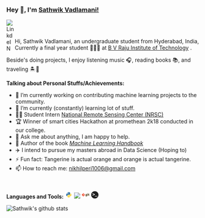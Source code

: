 ### Hey 👋, I'm [Sathwik Vadlamani!](https://nikhilsathwik.me/)

<!--
<a href="https://twitter.com/samal_chirag">
  <img align="left" alt="Chirag's Resume | Twitter" width="22px" src="https://cdn.jsdelivr.net/npm/simple-icons@v3/icons/twitter.svg" />
</a>

-->
<a href="https://www.linkedin.com/in/sathwik-vadlamani-a14a84169/">
  <img align="left" alt="LinkdeIN" width="22px" src="https://cdn.jsdelivr.net/npm/simple-icons@v3/icons/linkedin.svg" />
</a>

<!--
<a href="https://www.instagram.com/samal_chirag/">
  <img align="left" alt="Chirag's Instagram" width="22px" src="https://cdn.jsdelivr.net/npm/simple-icons@v3/icons/instagram.svg" />
</a>
<a href="https://medium.com/@chirag6891">
  <img align="left" alt="Chirag's Medium" width="22px" src="https://cdn.jsdelivr.net/npm/simple-icons@v3/icons/medium.svg" />
</a>
-->
<br />
<br />

Hi, Sathwik Vadlamani, an undergraduate student from Hyderabad, India, Currently a final year student 🙍🏽‍♂️ at [B V Raju Institute of Technology](https://www.iisc.ac.in/) .


Beside's doing projects, I enjoy listening music 🎧, reading books 📚, and traveling 🏝️🗻


**Talking about Personal Stuffs/Achievements:**

- 🔭 I’m currently working on contributing machine learning projects to the community.
- 🌱 I’m currently (constantly) learning lot of stuff.
- 👨‍💻 Student Intern [National Remote Sensing Center (NRSC)](https://www.nrsc.gov.in/)
- 🏆 Winner of smart cities Hackathon at promethean 2k18 conducted in our college.
- 💬 Ask me about anything, I am happy to help.
- 📖 Author of the book [_Machine Learning Handbook_](https://www.amazon.in/Machine-Learning-Handbook-Introduction-concepts-ebook/dp/B08BZDP25B/ref=sr_1_2?dchild=1&keywords=machine+learning+handbook&qid=1596270225&sr=8-2)
- ✈️ I intend to pursue my masters abroad in Data Science (Hoping to)
- ⚡ Fun fact: Tangerine is actual orange and orange is actual tangerine.
- 📫 How to reach me: nikhilperi1006@gmail.com

<br>


**Languages and Tools:**
<code><img height="20" src="https://raw.githubusercontent.com/github/explore/80688e429a7d4ef2fca1e82350fe8e3517d3494d/topics/python/python.png"></code>
<code><img height="20" src="https://github.com/chiragsamal/Pothole-Detection/blob/master/Images/Rlogo.png"></code>
<code><img height="20" src="https://raw.githubusercontent.com/github/explore/80688e429a7d4ef2fca1e82350fe8e3517d3494d/topics/git/git.png"></code>
<code><img height="20" src="https://raw.githubusercontent.com/github/explore/80688e429a7d4ef2fca1e82350fe8e3517d3494d/topics/terminal/terminal.png"></code>
<!--
<code><img height="20" src="https://github.com/chiragsamal/Pothole-Detection/blob/master/Images/Tensorflow_logo.svg.png"></code>
<code><img height="20" src="https://github.com/chiragsamal/Pothole-Detection/blob/master/Images/pytorch.jpeg"></code>
-->



![Sathwik's github stats](https://github-readme-stats.vercel.app/api?username=nikhil1006&show_icons=true&hide_border=true)

